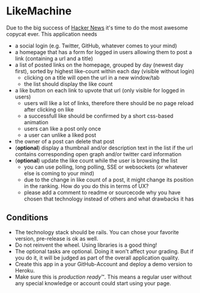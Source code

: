 # LikeMachine

Due to the big success of [Hacker News](https://news.ycombinator.com) it's time to do the most awesome copycat ever. This application needs

- a social login (e.g. Twitter, GitHub, whatever comes to your mind)
- a homepage that has a form for logged in users allowing them to post a link (containing a url and a title)
- a list of posted links on the homepage, grouped by day (newest day first), sorted by highest like-count within each day (visible without login)
    - clicking on a title will open the url in a new window/tab
    - the list should display the like count
- a like button on each link to upvote that url (only visible for logged in users)
    - users will like a lot of links, therefore there should be no page reload after clicking on like
    - a successfull like should be confirmed by a short css-based animation
    - users can like a post only once
    - a user can unlike a liked post
- the owner of a post can delete that post
- (__optional__) display a thumbnail and/or description text in the list if the url contains corresponding open graph and/or twitter card information
- (__optional__) update the like count while the user is browsing the list
    - you can use polling, long polling, SSE or websockets (or whatever else is coming to your mind)
    - due to the change in like count of a post, it might change its position in the ranking. How do you do this in terms of UX?
    - please add a comment to readme or sourcecode why you have chosen that technology instead of others and what drawbacks it has

## Conditions

- The technology stack should be rails. You can chose your favorite version, pre-release is ok as well.
- Do not reinvent the wheel. Using libraries is a good thing!
- The optional tasks are optional. Doing it won't affect your grading. But if you do it, it will be judged as part of the overall application quality.
- Create this app in a your GitHub-Account and deploy a demo version to Heroku.
- Make sure this is _production ready_™️. This means a regular user without any special knowledge or account could start using your page.
